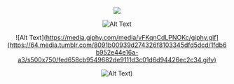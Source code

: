 <div align="center">

![](http://i.imgur.com/OUkLi.gif)

![Alt Text](https://media.giphy.com/media/vFKqnCdLPNOKc/giphy.gif)

![Alt Text](https://media.giphy.com/media/vFKqnCdLPNOKc/giphy.gif](https://64.media.tumblr.com/8091b00939d274326f8103345dfd5dcd/1fdb6b952e44e16a-a3/s500x750/fed658cb9549682de9111d3c01d6d94426ec2c34.gifv)

![Alt Text](https://64.media.tumblr.com/0b1fdd65d6095a98a068e2219e65aed6/ed587fef2f5450a4-8f/s640x960/f702799cb7ee04c4e11f9941385e2aace354746d.gif))

</div>
